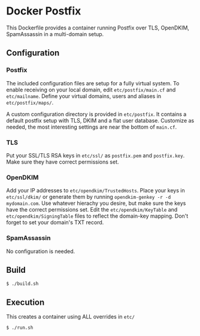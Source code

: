 # Docker Postfix

This Dockerfile provides a container running Postfix over TLS, OpenDKIM, SpamAssassin in a multi-domain setup.

## Configuration

### Postfix

The included configuration files are setup for a fully virtual system. To enable receiving on your local domain, edit `etc/postfix/main.cf` and `etc/mailname`. Define your virtual domains, users and aliases in `etc/postfix/maps/`.

A custom configuration directory is provided in `etc/postfix`. It contains a default postfix setup with TLS, DKIM and a flat user database. Customize as needed, the most interesting settings are near the bottom of `main.cf`.

### TLS

Put your SSL/TLS RSA keys in `etc/ssl/` as `postfix.pem` and `postfix.key`. Make sure they have correct permissions set.

### OpenDKIM

Add your IP addresses to `etc/opendkim/TrustedHosts`. Place your keys in `etc/ssl/dkim/` or generate them by running `opendkim-genkey -r -d mydomain.com`. Use whatever hierachy you desire, but make sure the keys have the correct permissions set. Edit the `etc/opendkim/KeyTable` and `etc/opendkim/SigningTable` files to reflect the domain-key mapping. Don't forget to set your domain's TXT record.

### SpamAssassin

No configuration is needed.

## Build

```
$ ./build.sh
```

## Execution

This creates a container using ALL overrides in `etc/`
```
$ ./run.sh
```

